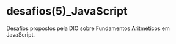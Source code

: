 # desafios(5)_JavaScript

Desafios propostos pela DIO sobre Fundamentos Aritméticos em JavaScript.

